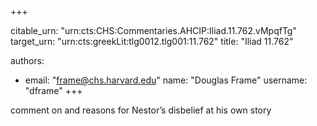 +++


citable_urn: "urn:cts:CHS:Commentaries.AHCIP:Iliad.11.762.vMpqfTg"
target_urn: "urn:cts:greekLit:tlg0012.tlg001:11.762"
title: "Iliad 11.762"

authors:
- email: "frame@chs.harvard.edu"
  name: "Douglas Frame"
  username: "dframe"
+++

<p>comment on and reasons for Nestor’s disbelief at his own story</p>